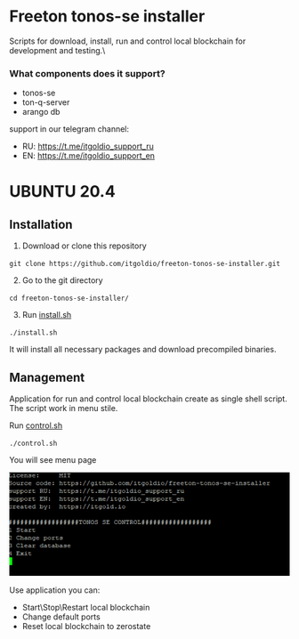 # Freeton tonos-se installer
Scripts for download, install, run and control local blockchain for development and testing.\

### What components does it support?
- tonos-se
- ton-q-server
- arango db

support in our telegram channel:
- RU: https://t.me/itgoldio_support_ru
- EN: https://t.me/itgoldio_support_en


# UBUNTU 20.4
## Installation

1. Download or clone this repository

`git clone https://github.com/itgoldio/freeton-tonos-se-installer.git`

2. Go to the git directory

`cd freeton-tonos-se-installer/`

3. Run [install.sh](./install.sh)

`./install.sh`

It will install all necessary packages and download precompiled binaries.

## Management
Application for run and control local blockchain create as single shell script. The script work in menu stile.
 
Run  [control.sh](./control.sh)

`./control.sh`

You will see menu page

![menu](imgs/menu1.png?raw=true "menu-1")

Use application you can:
- Start\Stop\Restart local blockchain
- Change default ports
- Reset local blockchain to zerostate
